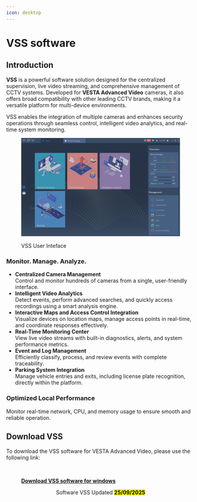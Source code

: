 ```yaml
---
icon: desktop
---
```


# VSS software

## Introduction

**VSS** is a powerful software solution designed for the centralized supervision, live video streaming, and comprehensive management of CCTV systems. Developed for **VESTA Advanced Video** cameras, it also offers broad compatibility with other leading CCTV brands, making it a versatile platform for multi-device environments.

VSS enables the integration of multiple cameras and enhances security operations through seamless control, intelligent video analytics, and real-time system monitoring.

<figure><img src="../.gitbook/assets/image (349).png" alt=""><figcaption><p>VSS User Inteface</p></figcaption></figure>

### Monitor. Manage. Analyze.

* **Centralized Camera Management**\
  Control and monitor hundreds of cameras from a single, user-friendly interface.
* **Intelligent Video Analytics**\
  Detect events, perform advanced searches, and quickly access recordings using a smart analysis engine.
* **Interactive Maps and Access Control Integration**\
  Visualize devices on location maps, manage access points in real-time, and coordinate responses effectively.
* **Real-Time Monitoring Center**\
  View live video streams with built-in diagnostics, alerts, and system performance metrics.
* **Event and Log Management**\
  Efficiently classify, process, and review events with complete traceability.
* **Parking System Integration**\
  Manage vehicle entries and exits, including license plate recognition, directly within the platform.

### Optimized Local Performance

Monitor real-time network, CPU, and memory usage to ensure smooth and reliable operation.

## Download VSS

To download the VSS software for VESTA Advanced Video, please use the following link:

<figure><img src="../.gitbook/assets/exe.ico" alt=""><figcaption><p><a href="https://gofile.me/7yryF/nUjsU1920"><strong>Download VSS software for windows</strong></a></p></figcaption></figure>

<p align="center">Software VSS Updated <mark style="color:$warning;"><strong>25/09/2025</strong></mark></p>
